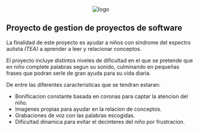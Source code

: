 <p align="center"> <img src="https://raw.githubusercontent.com/proyecto-silabaTEAndo/aplicacion-silabateando/main/drawable/logo.png", title="logo"/> </p>

## Proyecto de gestion de proyectos de software

La finalidad de este proyecto es ayudar a niños con sindrome del espectro autista *(TEA)* a aprender a leer y relacionar conceptos.

El proyecto incluye distintos niveles de dificultad en el que se pretende que en niño complete palabras segun su sonido, culminando en pequeñas frases que podran serle de gran ayuda para su vida diaria.

De entre las diferentes caracteristicas que se tendran estaran:
  * Bonificacion constante basada en coronas para captar la atencion del niño.
  * Imagenes propias para ayudar en la relacion de conceptos.
  * Grabaciones de voz con las palabras escogidas.
  * Dificultad dinamica para evitar el decinteres del niño por frustracion.

